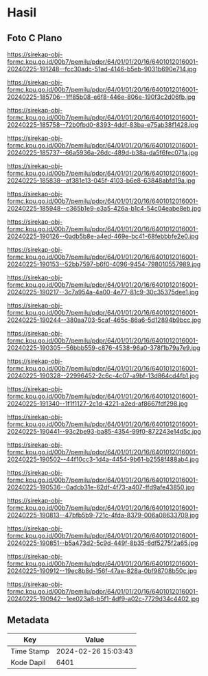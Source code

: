 # Hasil

## Foto C Plano

https://sirekap-obj-formc.kpu.go.id/00b7/pemilu/pdpr/64/01/01/20/16/6401012016001-20240225-191248--fcc30adc-51ad-4146-b5eb-9031b690e714.jpg

https://sirekap-obj-formc.kpu.go.id/00b7/pemilu/pdpr/64/01/01/20/16/6401012016001-20240225-185706--1ff85b08-e6f8-446e-806e-190f3c2d06fb.jpg

https://sirekap-obj-formc.kpu.go.id/00b7/pemilu/pdpr/64/01/01/20/16/6401012016001-20240225-185758--72b0fbd0-8393-4ddf-83ba-e75ab38f1428.jpg

https://sirekap-obj-formc.kpu.go.id/00b7/pemilu/pdpr/64/01/01/20/16/6401012016001-20240225-185737--66a5936a-26dc-489d-b38a-da5f6fec071a.jpg

https://sirekap-obj-formc.kpu.go.id/00b7/pemilu/pdpr/64/01/01/20/16/6401012016001-20240225-185838--af381e13-045f-4103-b6e8-63848abfd19a.jpg

https://sirekap-obj-formc.kpu.go.id/00b7/pemilu/pdpr/64/01/01/20/16/6401012016001-20240225-185948--c365b1e9-e3a5-426a-b1c4-54c04eabe8eb.jpg

https://sirekap-obj-formc.kpu.go.id/00b7/pemilu/pdpr/64/01/01/20/16/6401012016001-20240225-190126--0adb5b8e-a4ed-469e-bc41-68febbbfe2e0.jpg

https://sirekap-obj-formc.kpu.go.id/00b7/pemilu/pdpr/64/01/01/20/16/6401012016001-20240225-190153--52bb7597-b6f0-4096-9454-798010557989.jpg

https://sirekap-obj-formc.kpu.go.id/00b7/pemilu/pdpr/64/01/01/20/16/6401012016001-20240225-190217--3c7a954a-4a00-4e77-81c9-30c35375dee1.jpg

https://sirekap-obj-formc.kpu.go.id/00b7/pemilu/pdpr/64/01/01/20/16/6401012016001-20240225-190244--380aa703-5caf-465c-86a6-5d12894b9bcc.jpg

https://sirekap-obj-formc.kpu.go.id/00b7/pemilu/pdpr/64/01/01/20/16/6401012016001-20240225-190305--56bbb559-c876-4538-96a0-378f1b79a7e9.jpg

https://sirekap-obj-formc.kpu.go.id/00b7/pemilu/pdpr/64/01/01/20/16/6401012016001-20240225-190328--22996452-2c6c-4c07-a9bf-13d864cd4fb1.jpg

https://sirekap-obj-formc.kpu.go.id/00b7/pemilu/pdpr/64/01/01/20/16/6401012016001-20240225-191340--1f1f1127-2c1d-4221-a2ed-af8667fdf298.jpg

https://sirekap-obj-formc.kpu.go.id/00b7/pemilu/pdpr/64/01/01/20/16/6401012016001-20240225-190441--93c2be93-ba85-4354-99f0-872243e14d5c.jpg

https://sirekap-obj-formc.kpu.go.id/00b7/pemilu/pdpr/64/01/01/20/16/6401012016001-20240225-190502--44f10cc3-1d4a-4454-9b61-b2558f488ab4.jpg

https://sirekap-obj-formc.kpu.go.id/00b7/pemilu/pdpr/64/01/01/20/16/6401012016001-20240225-190536--0adcb31e-62df-4f73-a407-ffd9afe43850.jpg

https://sirekap-obj-formc.kpu.go.id/00b7/pemilu/pdpr/64/01/01/20/16/6401012016001-20240225-190813--47bfb5b9-721c-4fda-8379-006a08633709.jpg

https://sirekap-obj-formc.kpu.go.id/00b7/pemilu/pdpr/64/01/01/20/16/6401012016001-20240225-190851--b5a473d2-5c9d-449f-8b35-6df5275f2a65.jpg

https://sirekap-obj-formc.kpu.go.id/00b7/pemilu/pdpr/64/01/01/20/16/6401012016001-20240225-190912--19ec8b8d-156f-47ae-828a-0bf98708b50c.jpg

https://sirekap-obj-formc.kpu.go.id/00b7/pemilu/pdpr/64/01/01/20/16/6401012016001-20240225-190942--1ee023a8-b5f1-4df9-a02c-7729d34c4402.jpg


## Metadata

| Key        | Value               |
| ---------- | ------------------- |
| Time Stamp | 2024-02-26 15:03:43 |
| Kode Dapil | 6401                |




